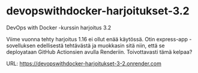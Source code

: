 # devopswithdocker-harjoitukset-3.2
DevOps with Docker -kurssin harjoitus 3.2

Viime vuonna tehty harjoitus 1.16 ei ollut enää käytössä. Otin express-app -sovelluksen edellisestä tehtävästä ja muokkasin sitä niin, että se deployataan GitHub Actionsien avulla Renderiin. Toivottavasti tämä kelpaa?

URL: https://devopswithdocker-harjoitukset-3-2.onrender.com
